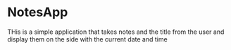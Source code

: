 # NotesApp
THis is a simple application that takes notes and the title from the user and display them on the side with the current date and time
